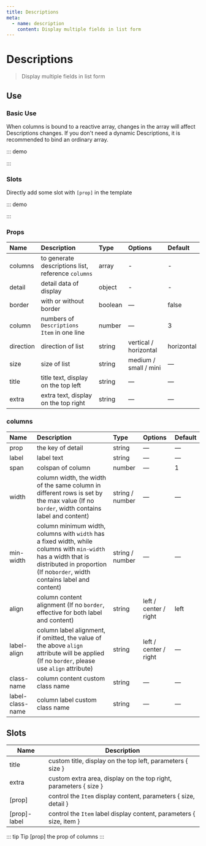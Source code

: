 ```yaml
---
title: Descriptions
meta:
  - name: description
    content: Display multiple fields in list form
---
```


# Descriptions

> Display multiple fields in list form

## Use

### Basic Use

When columns is bound to a reactive array, changes in the array will affect Descriptions changes. If you don't need a dynamic Descriptions, it is recommended to bind an ordinary array.

::: demo

<template>
  <pro-descriptions
    :columns="columns"
    :detail="detail"
  />
</template>

<script>
export default {
  setup() {
    const columns = [
      { label: 'Date', prop: 'date' },
      { label: 'Name', prop: 'name' },
      { label: 'Address', prop: 'address' },
    ]
    const detail = {
      date: '2016-05-03',
      name: 'Tom',
      address: 'No. 189, Grove St, Los Angeles',
    }

    return {
      columns,
      detail,
    }
  }
}
</script>

:::

### Slots

Directly add some slot with `[prop]` in the template

::: demo

<template>
  <pro-descriptions
    :columns="columns"
    :detail="detail"
    border
    size="small"
  >
    <template #title>
      <span>title</span>
    </template>
    <template #extra="{ size }">
      <el-button :size="size">extra</el-button>
    </template>
    <template #name="{ detail, size }">
      <el-tag :size="size">{{ detail.name }}</el-tag>
    </template>
    <template #name-label="{ item }">
      <span>{{ item.label }}:</span>
    </template>
  </pro-descriptions>
</template>

<script>
import { ref } from 'vue'

export default {
  setup() {
    const size = ref('')
    const columns = [
      { label: 'Date', prop: 'date' },
      { label: 'Name', prop: 'name' },
      { label: 'Address', prop: 'address' },
    ]
    const detail = {
      date: '2016-05-03',
      name: 'Tom',
      address: 'No. 189, Grove St, Los Angeles',
    }

    return {
      columns,
      detail,
    }
  }
}
</script>

:::

### Props

| Name      | Description                                        | Type    | Options               | Default    |
| :-------- | :------------------------------------------------- | :------ | :-------------------- | :--------- |
| columns   | to generate descriptions list, reference `columns` | array   | -                     | -          |
| detail    | detail data of display                             | object  | -                     | -          |
| border    | with or without border                             | boolean | —                     | false      |
| column    | numbers of `Descriptions Item` in one line         | number  | —                     | 3          |
| direction | direction of list                                  | string  | vertical / horizontal | horizontal |
| size      | size of list                                       | string  | medium / small / mini | —          |
| title     | title text, display on the top left                | string  | —                     | —          |
| extra     | extra text, display on the top right               | string  | —                     | —          |

### columns

| Name             | Description                                                                                                                                                                                  | Type            | Options               | Default |
| :--------------- | :------------------------------------------------------------------------------------------------------------------------------------------------------------------------------------------- | :-------------- | :-------------------- | :------ |
| prop             | the key of detail                                                                                                                                                                            | string          | —                     | —       |
| label            | label text                                                                                                                                                                                   | string          | —                     | —       |
| span             | colspan of column                                                                                                                                                                            | number          | —                     | 1       |
| width            | column width, the width of the same column in different rows is set by the max value (If no `border`, width contains label and content)                                                      | string / number | —                     | —       |
| min-width        | column minimum width, columns with `width` has a fixed width, while columns with `min-width` has a width that is distributed in proportion (If no`border`, width contains label and content) | string / number | —                     | —       |
| align            | column content alignment (If no `border`, effective for both label and content)                                                                                                              | string          | left / center / right | left    |
| label-align      | column label alignment, if omitted, the value of the above `align` attribute will be applied (If no `border`, please use `align` attribute)                                                  | string          | left / center / right | —       |
| class-name       | column content custom class name                                                                                                                                                             | string          | —                     | —       |
| label-class-name | column label custom class name                                                                                                                                                               | string          | —                     | —       |

## Slots

| Name         | Description                                                         |
| ------------ | ------------------------------------------------------------------- |
| title        | custom title, display on the top left, parameters { size }          |
| extra        | custom extra area, display on the top right, parameters { size }    |
| [prop]       | control the `Item` display content, parameters { size, detail }     |
| [prop]-label | control the `Item` label display content, parameters { size, item } |

::: tip Tip
[prop] the prop of columns
:::

